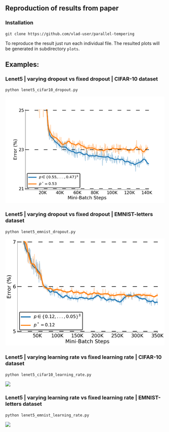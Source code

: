 ## Reproduction of results from paper

### Installation
```
git clone https://github.com/vlad-user/parallel-tempering
```

To reproduce the result just run each individual file. The resulted plots will be generated in subdirectory `plots`.

## Examples:

### Lenet5 | varying dropout vs fixed dropout | CIFAR-10 dataset
```
python lenet5_cifar10_dropout.py
```
![](_images/cifar-dropout.png)

### Lenet5 | varying dropout vs fixed dropout | EMNIST-letters dataset
```
python lenet5_emnist_dropout.py
```
![](_images/emnist-dropout.png)
### Lenet5 | varying learning rate vs fixed learning rate | CIFAR-10 dataset
```
python lenet5_cifar10_learning_rate.py
```
![](._images/cifar-lr.png)
### Lenet5 | varying learning rate vs fixed learning rate | EMNIST-letters dataset
```
python lenet5_emnist_learning_rate.py
```
![](._images/emnist-lr.png)
